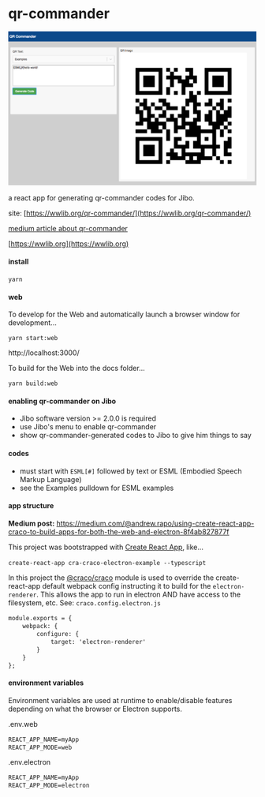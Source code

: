 # qr-commander

![qr-commander](./qr-commander.png)

a react app for generating qr-commander codes for Jibo.

site: [https://wwlib.org/qr-commander/](https://wwlib.org/qr-commander/)

[medium article about qr-commander](https://medium.com/@andrew.rapo/keep-your-jibo-talking-and-dancing-with-qr-commander-e1f418bdac4c)


[https://wwlib.org](https://wwlib.org)

#### install
```
yarn
```

#### web
To develop for the Web and automatically launch a browser window for development...

```
yarn start:web
```

http://localhost:3000/

To build for the Web into the docs folder...

```
yarn build:web
```

#### enabling qr-commander on Jibo
- Jibo software version >= 2.0.0 is required
- use Jibo's menu to enable qr-commander
- show qr-commander-generated codes to Jibo to give him things to say


#### codes
 - must start with `ESML[#]` followed by text or ESML (Embodied Speech Markup Language)
 - see the Examples pulldown for ESML examples


#### app structure
**Medium post:**
<https://medium.com/@andrew.rapo/using-create-react-app-craco-to-build-apps-for-both-the-web-and-electron-8f4ab827877f>

This project was bootstrapped with [Create React App](https://github.com/facebook/create-react-app), like...

`create-react-app cra-craco-electron-example --typescript`

In this project the [\@craco/craco](https://www.npmjs.com/package/@craco/craco) module is used to override the create-react-app default webpack config instructing it to build for the `electron-renderer`. This allows the app to run in electron AND have access to the filesystem, etc. See: `craco.config.electron.js`

```
module.exports = {
    webpack: {
        configure: {
            target: 'electron-renderer'
        }
    }
};
```

#### environment variables

Environment variables are used at runtime to enable/disable features depending on what the browser or Electron supports.

.env.web
```
REACT_APP_NAME=myApp
REACT_APP_MODE=web
```

.env.electron
```
REACT_APP_NAME=myApp
REACT_APP_MODE=electron
```
